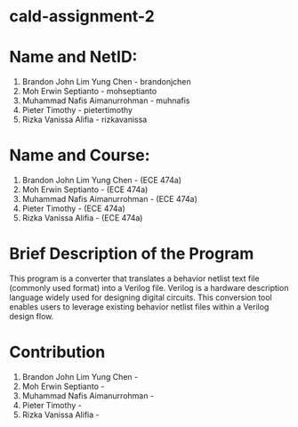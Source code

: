 # cald-assignment-2

# Name and NetID:
1. Brandon John Lim Yung Chen - brandonjchen
2. Moh Erwin Septianto - mohseptianto
3. Muhammad Nafis Aimanurrohman - muhnafis
4. Pieter Timothy - pietertimothy
5. Rizka Vanissa Alifia - rizkavanissa

# Name and Course:
1. Brandon John Lim Yung Chen - (ECE 474a)
2. Moh Erwin Septianto - (ECE 474a)
3. Muhammad Nafis Aimanurrohman - (ECE 474a)
4. Pieter Timothy - (ECE 474a)
5. Rizka Vanissa Alifia - (ECE 474a)

# Brief Description of the Program
This program is a converter that translates a behavior netlist text file (commonly used format) into a Verilog file. Verilog is a hardware description language widely used for designing digital circuits. This conversion tool enables users to leverage existing behavior netlist files within a Verilog design flow.

# Contribution
1. Brandon John Lim Yung Chen - 
2. Moh Erwin Septianto - 
3. Muhammad Nafis Aimanurrohman - 
4. Pieter Timothy - 
5. Rizka Vanissa Alifia - 

